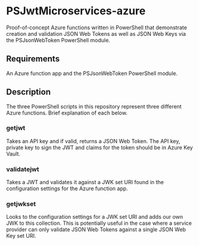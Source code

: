 # PSJwtMicroservices-azure
Proof-of-concept Azure functions written in PowerShell that demonstrate creation and validation JSON Web Tokens as well as JSON Web Keys via the PSJsonWebToken PowerShell module.

## Requirements
An Azure function app and the PSJsonWebToken PowerShell module.

## Description
The three PowerShell scripts in this repository represent three different Azure functions. Brief explanation of each below.

### getjwt
Takes an API key and if valid, returns a JSON Web Token. The API key, private key to sign the JWT and claims for the token should be in Azure Key Vault. 

### validatejwt
Takes a JWT and validates it against a JWK set URI found in the configuration settings for the Azure function app.

### getjwkset
Looks to the configuration settings for a JWK set URI and adds our own JWK to this collection. This is potentially useful in the case where a service provider can only validate JSON Web Tokens against a single JSON Web Key set URI.
